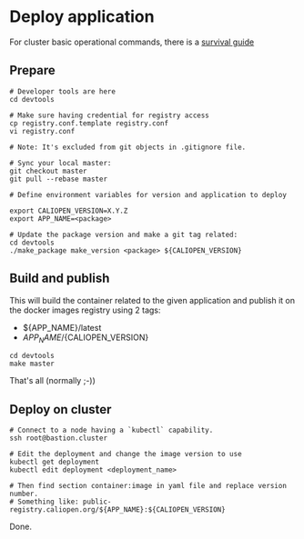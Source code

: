 Deploy application
==================

For cluster basic operational commands, there is a [survival guide](../devops/kube_survival_guide.md)

Prepare
-------

```
# Developer tools are here
cd devtools

# Make sure having credential for registry access
cp registry.conf.template registry.conf
vi registry.conf

# Note: It's excluded from git objects in .gitignore file.

# Sync your local master:
git checkout master
git pull --rebase master

# Define environment variables for version and application to deploy

export CALIOPEN_VERSION=X.Y.Z
export APP_NAME=<package>

# Update the package version and make a git tag related:
cd devtools
./make_package make_version <package> ${CALIOPEN_VERSION}

```

Build and publish
-----------------

This will build the container related to the given application and publish it on the docker images registry using 2 tags:
- ${APP_NAME}/latest
- ${APP_NAME}/${CALIOPEN_VERSION}

```
cd devtools
make master
```

That's all (normally ;-))

Deploy on cluster
-----------------

```
# Connect to a node having a `kubectl` capability.
ssh root@bastion.cluster

# Edit the deployment and change the image version to use
kubectl get deployment
kubectl edit deployment <deployment_name>

# Then find section container:image in yaml file and replace version number.
# Something like: public-registry.caliopen.org/${APP_NAME}:${CALIOPEN_VERSION}

```

Done.
